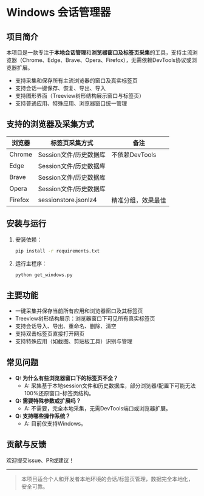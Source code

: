 # Windows 会话管理器

## 项目简介

本项目是一款专注于**本地会话管理**和**浏览器窗口及标签页采集**的工具，支持主流浏览器（Chrome、Edge、Brave、Opera、Firefox），无需依赖DevTools协议或浏览器扩展。

- 支持采集和保存所有主流浏览器的窗口及真实标签页
- 支持会话一键保存、恢复、导出、导入
- 支持图形界面（Treeview树形结构展示窗口与标签页）
- 支持普通应用、特殊应用、浏览器窗口统一管理

## 支持的浏览器及采集方式

| 浏览器         | 标签页采集方式         | 备注                   |
|----------------|-----------------------|------------------------|
| Chrome         | Session文件/历史数据库 | 不依赖DevTools         |
| Edge           | Session文件/历史数据库 |                        |
| Brave          | Session文件/历史数据库 |                        |
| Opera          | Session文件/历史数据库 |                        |
| Firefox        | sessionstore.jsonlz4   | 精准分组，效果最佳      |

## 安装与运行

1. 安装依赖：
   ```bash
   pip install -r requirements.txt
   ```
2. 运行主程序：
   ```bash
   python get_windows.py
   ```

## 主要功能

- 一键采集并保存当前所有应用和浏览器窗口及其标签页
- Treeview树形结构展示：浏览器窗口下可见所有真实标签页
- 支持会话导入、导出、重命名、删除、清空
- 支持双击标签页直接打开网页
- 支持特殊应用（如截图、剪贴板工具）识别与管理

## 常见问题

- **Q: 为什么有些浏览器窗口下的标签页不全？**
  - A: 采集基于本地session文件和历史数据库，部分浏览器/配置下可能无法100%还原窗口-标签页结构。
- **Q: 需要特殊参数或扩展吗？**
  - A: 不需要，完全本地采集，无需DevTools端口或浏览器扩展。
- **Q: 支持哪些操作系统？**
  - A: 目前仅支持Windows。

## 贡献与反馈

欢迎提交issue、PR或建议！

---

> 本项目适合个人和开发者本地环境的会话/标签页管理，数据完全本地化，安全可靠。 